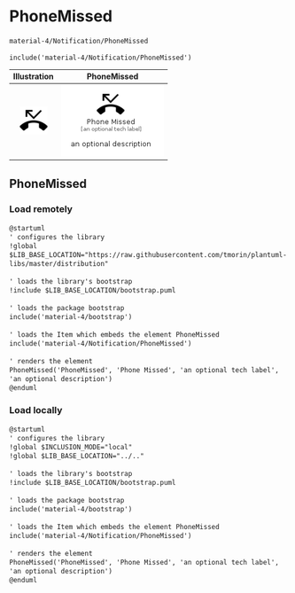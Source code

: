 # PhoneMissed


```text
material-4/Notification/PhoneMissed
```

```text
include('material-4/Notification/PhoneMissed')
```



| Illustration | PhoneMissed |
| :---: | :---: |
| ![illustration for Illustration](../../material-4/Notification/PhoneMissed.png) | ![illustration for PhoneMissed](../../material-4/Notification/PhoneMissed.Local.png) |




## PhoneMissed

### Load remotely
```plantuml
@startuml
' configures the library
!global $LIB_BASE_LOCATION="https://raw.githubusercontent.com/tmorin/plantuml-libs/master/distribution"

' loads the library's bootstrap
!include $LIB_BASE_LOCATION/bootstrap.puml

' loads the package bootstrap
include('material-4/bootstrap')

' loads the Item which embeds the element PhoneMissed
include('material-4/Notification/PhoneMissed')

' renders the element
PhoneMissed('PhoneMissed', 'Phone Missed', 'an optional tech label', 'an optional description')
@enduml
```

### Load locally
```plantuml
@startuml
' configures the library
!global $INCLUSION_MODE="local"
!global $LIB_BASE_LOCATION="../.."

' loads the library's bootstrap
!include $LIB_BASE_LOCATION/bootstrap.puml

' loads the package bootstrap
include('material-4/bootstrap')

' loads the Item which embeds the element PhoneMissed
include('material-4/Notification/PhoneMissed')

' renders the element
PhoneMissed('PhoneMissed', 'Phone Missed', 'an optional tech label', 'an optional description')
@enduml
```

